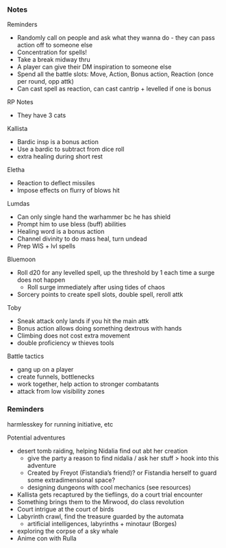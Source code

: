   

### Notes

Reminders

- Randomly call on people and ask what they wanna do - they can pass action off to someone else
- Concentration for spells!
- Take a break midway thru
- A player can give their DM inspiration to someone else
- Spend all the battle slots: Move, Action, Bonus action, Reaction (once per round, opp attk)
- Can cast spell as reaction, can cast cantrip + levelled if one is bonus

RP Notes

- They have 3 cats

  

Kallista

- Bardic insp is a bonus action
- Use a bardic to subtract from dice roll
- extra healing during short rest

Eletha

- Reaction to deflect missiles
- Impose effects on flurry of blows hit

Lumdas

- Can only single hand the warhammer bc he has shield
- Prompt him to use bless (buff) abilities
- Healing word is a bonus action
- Channel divinity to do mass heal, turn undead
- Prep WIS + lvl spells

Bluemoon

- Roll d20 for any levelled spell, up the threshold by 1 each time a surge does not happen
    - Roll surge immediately after using tides of chaos
- Sorcery points to create spell slots, double spell, reroll attk

Toby

- Sneak attack only lands if you hit the main attk
- Bonus action allows doing something dextrous with hands
- Climbing does not cost extra movement
- double proficiency w thieves tools

  

Battle tactics

- gang up on a player
- create funnels, bottlenecks
- work together, help action to stronger combatants
- attack from low visibility zones

  

### Reminders

  

harmlesskey for running initiative, etc

  

  

Potential adventures

- desert tomb raiding, helping Nidalia find out abt her creation
    - give the party a reason to find nidalia / ask her stuff > hook into this adventure
    - Created by Freyot (Fistandia’s friend)? or Fistandia herself to guard some extradimensional space?
    - designing dungeons with cool mechanics (see resources)
- Kallista gets recaptured by the tieflings, do a court trial encounter
- Something brings them to the Mirwood, do class revolution
- Court intrigue at the court of birds
- Labyrinth crawl, find the treasure guarded by the automata
    - artificial intelligences, labyrinths + minotaur (Borges)
- exploring the corpse of a sky whale
- Anime con with Rulla